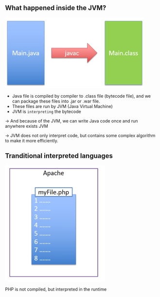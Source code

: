 ## What happened inside the JVM?

![](../img/2020-12-12-23-15-21.png)


- Java file is compiled by compiler to .class file (bytecode file), and we can package these files into .jar or .war file.
- These files are run by JVM (Java Virtual Machine)
- JVM is `interpreting` the bytecode

-> And because of the JVM, we can write Java code once and run anywhere exists JVM

-> JVM does not only interpret code, but contains some complex algorithm to make it more efficiently.


## Tranditional interpreted languages

![](../img/2020-12-12-23-21-38.png)

PHP is not compiled, but interpreted in the runtime